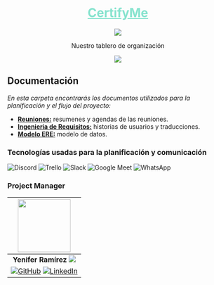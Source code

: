 <div align="center">
<h1>
<a href="https://certifyme0901.netlify.app/" target="_blank" rel="noopener noreferrer" style="color: #86E3CE">CertifyMe</a>
</h1>
<img src="https://res.cloudinary.com/yeniferramirez11/image/upload/v1690319873/no-country/Screenshot_from_2023-07-25_17.15.57_qllsc9.png">
<p>
<p>Nuestro tablero de organización</p>
<a href="https://trello.com/invite/b/ZZjwNoQC/ATTI4839b7b77ebb985cfe7d0c1f023bea224E22408D/s9-01-php-react" target="_blank" rel="noopener noreferrer">
  <img src="https://img.shields.io/badge/Trello-095ED8?style=for-the-badge&logo=Trello&logoColor=fff"/>
</a>
</div>

## Documentación
_En esta carpeta encontrarás los documentos utilizados para la planificación y el flujo del proyecto:_
* **[Reuniones:](https://github.com/No-Country/s9-01-t-php-react/tree/dev/documentation/reuniones)** resumenes y agendas de las reuniones.
* **[Ingenieria de Requisitos:](https://github.com/No-Country/s9-01-t-php-react/blob/dev/documentation/certifyme.pdf)** historias de usuarios y traducciones.
* **[Modelo ERE:](https://github.com/No-Country/s9-01-t-php-react/blob/dev/documentation/certifyme.pdf)** modelo de datos.

### Tecnologías usadas para la planificación y comunicación  

![Discord](https://img.shields.io/badge/Discord-5865F2?style=for-the-badge&logo=Discord&logoColor=fff) ![Trello](https://img.shields.io/badge/Trello-095ED8?style=for-the-badge&logo=Trello&logoColor=fff) ![Slack](https://img.shields.io/badge/Slack-%234A154B?style=for-the-badge&logo=Slack&logoColor=white) ![Google Meet](https://img.shields.io/badge/Google_Meet-FF0000?style=for-the-badge&logo=Google-Meet&logoColor=fff) ![WhatsApp](https://img.shields.io/badge/WhatsApp-25D366?style=for-the-badge&logo=WhatsApp&logoColor=fff)

### Project Manager
| <img src="https://ca.slack-edge.com/T032Y55Q6VC-U040WM4U2DC-b96518bf221e-512" width="120" height="120">|
| :-: |
| **Yenifer Ramírez** <img src="https://i.ibb.co/276DbnR/VE.png">|
| [![GitHub](https://img.shields.io/badge/GitHub-%23121011.svg?&style=for-the-badge&logo=github&logoColor=white)](https://github.com/yeniferrosana) [![LinkedIn](https://img.shields.io/badge/LinkedIn-%230077B5.svg?&style=for-the-badge&logo=linkedin&logoColor=white)](https://www.linkedin.com/in/yeniferrosana/) |
